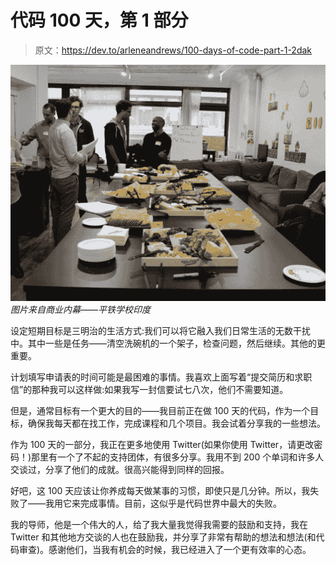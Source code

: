 # 代码 100 天，第 1 部分

> 原文：<https://dev.to/arleneandrews/100-days-of-code-part-1-2dak>

[![](img/c1df6ce1d3dcdb5d6fa3cc20dfe5eace.png)](https://www.businessinsider.in/thumb/msid-21061818,width-640,resizemode-4/Besides-showcasing-coding-talent-the-Flatiron-School-laid-out-delicious-snacks-at-the-job-fair-.jpg?356728) 
*图片来自商业内幕——平铁学校印度*

设定短期目标是三明治的生活方式:我们可以将它融入我们日常生活的无数干扰中。其中一些是任务——清空洗碗机的一个架子，检查问题，然后继续。其他的更重要。

计划填写申请表的时间可能是最困难的事情。我喜欢上面写着“提交简历和求职信”的那种我可以这样做:如果我写一封信要试七八次，他们不需要知道。

但是，通常目标有一个更大的目的——我目前正在做 100 天的代码，作为一个目标，确保我每天都在找工作，完成课程和几个项目。我会试着分享我的一些想法。

作为 100 天的一部分，我正在更多地使用 Twitter(如果你使用 Twitter，请更改密码！)那里有一个了不起的支持团体，有很多分享。我用不到 200 个单词和许多人交谈过，分享了他们的成就。很高兴能得到同样的回报。

好吧，这 100 天应该让你养成每天做某事的习惯，即使只是几分钟。所以，我失败了——我用它来完成事情。目前，这似乎是代码世界中最大的失败。

我的导师，他是一个伟大的人，给了我大量我觉得我需要的鼓励和支持，我在 Twitter 和其他地方交谈的人也在鼓励我，并分享了非常有帮助的想法和想法(和代码审查)。感谢他们，当我有机会的时候，我已经进入了一个更有效率的心态。